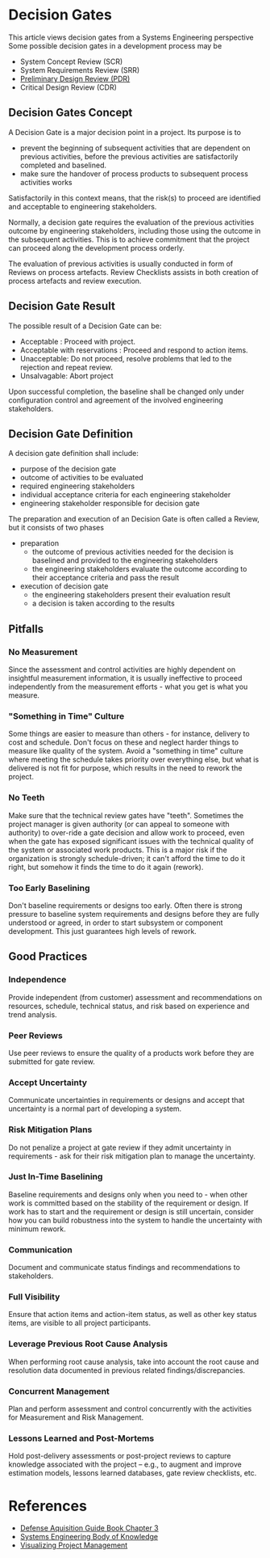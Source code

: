 # Decision Gates

This article views decision gates from a Systems Engineering perspective
Some possible decision gates in a development process may be
 * System Concept Review (SCR)
 * System Requirements Review (SRR)
 * [Preliminary Design Review (PDR)](preliminarydesignreview.md)
 * Critical Design Review (CDR)


## Decision Gates Concept

A Decision Gate is a major decision point in a project.
Its purpose is to
* prevent the beginning of subsequent activities that are dependent on previous activities, before the previous activities are satisfactorily completed and baselined.
* make sure the handover of process products to subsequent process activities works
 
 Satisfactorily in this context means, that the risk(s) to proceed are identified and acceptable to engineering stakeholders.

Normally, a decision gate requires the evaluation of the previous activities outcome by engineering stakeholders, including those using the outcome in the subsequent activities. This is to achieve commitment that the project can proceed along the development process orderly.

The evaluation of previous activities is usually conducted in form of Reviews on process artefacts. Review Checklists assists in both creation of process artefacts and review execution.

## Decision Gate Result
The possible result of a Decision Gate can be:
 * Acceptable : Proceed with project.
 * Acceptable with reservations : Proceed and respond to action items.
 * Unacceptable: Do not proceed, resolve problems that led to the rejection and repeat review.
 * Unsalvagable: Abort project

Upon successful completion, the baseline shall be changed only under configuration control and agreement of the involved engineering stakeholders.

## Decision Gate Definition
A decision gate definition shall include:
 * purpose of the decision gate
 * outcome of activities to be evaluated
 * required engineering stakeholders
 * individual acceptance criteria for each engineering stakeholder
 * engineering stakeholder responsible for decision gate

The preparation and execution of an Decision Gate is often called a Review, but it consists of two phases
 * preparation
   * the outcome of previous activities needed for the decision is baselined and provided to the engineering stakeholders
   * the engineering stakeholders evaluate the outcome according to their acceptance criteria and pass the result
 * execution of decision gate
   * the engineering stakeholders present their evaluation result
   * a decision is taken according to the results

## Pitfalls
### No Measurement	

Since the assessment and control activities are highly dependent on insightful measurement information, it is usually ineffective to proceed independently from the measurement efforts - what you get is what you measure.

### "Something in Time" Culture
Some things are easier to measure than others - for instance, delivery to cost and schedule. Don't focus on these and neglect harder things to measure like quality of the system. Avoid a "something in time" culture where meeting the schedule takes priority over everything else, but what is delivered is not fit for purpose, which results in the need to rework the project.
### No Teeth
	
Make sure that the technical review gates have "teeth". Sometimes the project manager is given authority (or can appeal to someone with authority) to over-ride a gate decision and allow work to proceed, even when the gate has exposed significant issues with the technical quality of the system or associated work products. This is a major risk if the organization is strongly schedule-driven; it can't afford the time to do it right, but somehow it finds the time to do it again (rework).

### Too Early Baselining
Don't baseline requirements or designs too early. Often there is strong pressure to baseline system requirements and designs before they are fully understood or agreed, in order to start subsystem or component development. This just guarantees high levels of rework.

## Good Practices
### Independence
Provide independent (from customer) assessment and recommendations on resources, schedule, technical status, and risk based on experience and trend analysis.

### Peer Reviews
Use peer reviews to ensure the quality of a products work before they are submitted for gate review.

### Accept Uncertainty
Communicate uncertainties in requirements or designs and accept that uncertainty is a normal part of developing a system.

### Risk Mitigation Plans
Do not penalize a project at gate review if they admit uncertainty in requirements - ask for their risk mitigation plan to manage the uncertainty.

### Just In-Time Baselining
Baseline requirements and designs only when you need to - when other work is committed based on the stability of the requirement or design. If work has to start and the requirement or design is still uncertain, consider how you can build robustness into the system to handle the uncertainty with minimum rework.

### Communication
Document and communicate status findings and recommendations to stakeholders.

### Full Visibility
Ensure that action items and action-item status, as well as other key status items, are visible to all project participants.

### Leverage Previous Root Cause Analysis
When performing root cause analysis, take into account the root cause and resolution data documented in previous related findings/discrepancies.

### Concurrent Management
Plan and perform assessment and control concurrently with the activities for Measurement and Risk Management.

### Lessons Learned and Post-Mortems
Hold post-delivery assessments or post-project reviews to capture knowledge associated with the project – e.g., to augment and improve estimation models, lessons learned databases, gate review checklists, etc.

# References
 * [Defense Aquisition Guide Book Chapter 3](https://ac.cto.mil/wp-content/uploads/2022/02/Eng-Defense-Systems_Feb2022-Cleared-slp.pdf)
 * [Systems Engineering Body of Knowledge](https://sebokwiki.org/wiki/Guide_to_the_Systems_Engineering_Body_of_Knowledge_(SEBoK))
 * [ Visualizing Project Management](https://www.amazon.com/Visualizing-Project-Management-Frameworks-Mastering/dp/0471648485)
